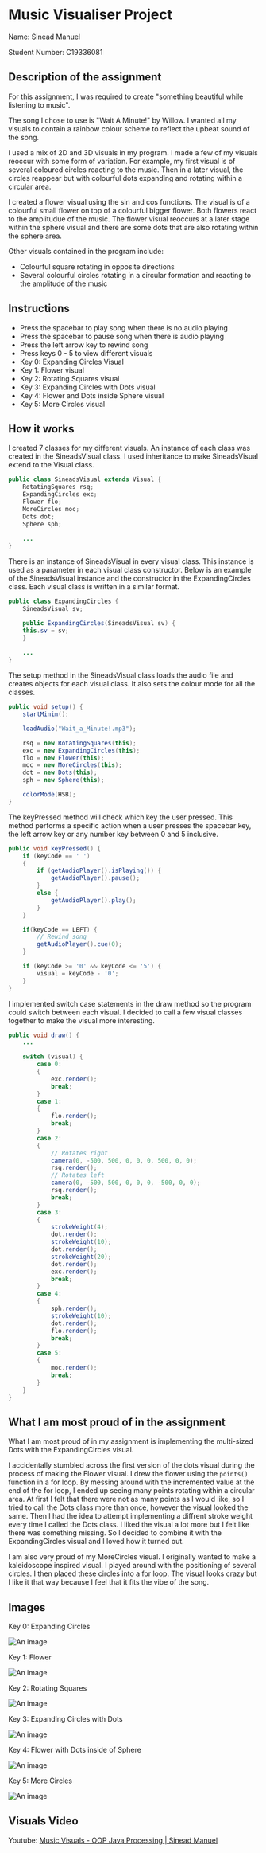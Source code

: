 # Music Visualiser Project

Name: Sinead Manuel

Student Number: C19336081

## Description of the assignment
For this assignment, I was required to create "something beautiful while listening to music".

The song I chose to use is "Wait A Minute!" by Willow. I wanted all my visuals to contain a rainbow colour scheme to reflect the upbeat sound of the song.

I used a mix of 2D and 3D visuals in my program. I made a few of my visuals reoccur with some form of variation. For example, my first visual is of several coloured circles reacting to the music. Then in a later visual, the circles reappear but with colourful dots expanding and rotating within a circular area.

I created a flower visual using the sin and cos functions. The visual is of a colourful small flower on top of a colourful bigger flower. Both flowers react to the amplitudue of the music. The flower visual reoccurs at a later stage within the sphere visual and there are some dots that are also rotating within the sphere area.

Other visuals contained in the program include:
- Colourful square rotating in opposite directions
- Several colourful circles rotating in a circular formation and reacting to the amplitude of the music

## Instructions
- Press the spacebar to play song when there is no audio playing
- Press the spacebar to pause song when there is audio playing
- Press the left arrow key to rewind song
- Press keys 0 - 5 to view different visuals
- Key 0: Expanding Circles Visual
- Key 1: Flower visual
- Key 2: Rotating Squares visual
- Key 3: Expanding Circles with Dots visual
- Key 4: Flower and Dots inside Sphere visual
- Key 5: More Circles visual

## How it works
I created 7 classes for my different visuals. An instance of each class was created in the SineadsVisual class. I used inheritance to make SineadsVisual extend to the Visual class.
```Java
public class SineadsVisual extends Visual {
    RotatingSquares rsq;
    ExpandingCircles exc;
    Flower flo;
    MoreCircles moc;
    Dots dot;
    Sphere sph;
	
    ...
}
```

There is an instance of SineadsVisual in every visual class. This instance is used as a parameter in each visual class constructor. Below is an example of the SineadsVisual instance and the constructor in the ExpandingCircles class. Each visual class is written in a similar format.
```Java
public class ExpandingCircles {
	SineadsVisual sv;

	public ExpandingCircles(SineadsVisual sv) {
	this.sv = sv;
	}
	
	...
}
```

The setup method in the SineadsVisual class loads the audio file and creates objects for each visual class. It also sets the colour mode for all the classes.
```Java
public void setup() {
	startMinim();

	loadAudio("Wait_a_Minute!.mp3");

	rsq = new RotatingSquares(this);
	exc = new ExpandingCircles(this);
	flo = new Flower(this);
	moc = new MoreCircles(this);
	dot = new Dots(this);
	sph = new Sphere(this);

	colorMode(HSB);
}
```

The keyPressed method will check which key the user pressed. This method performs a specific action when a user presses the spacebar key, the left arrow key or any number key between 0 and 5 inclusive.
```Java
public void keyPressed() {
	if (keyCode == ' ')
	{
		if (getAudioPlayer().isPlaying()) {
			getAudioPlayer().pause();
		}
		else {
			getAudioPlayer().play();
		}
	}

	if(keyCode == LEFT) {
		// Rewind song
		getAudioPlayer().cue(0);
	}

	if (keyCode >= '0' && keyCode <= '5') {
		visual = keyCode - '0';
	}
}
```

I implemented switch case statements in the draw method so the program could switch between each visual. I decided to call a few visual classes together to make the visual more interesting.
```Java
public void draw() {
	...

	switch (visual) {
		case 0:
		{
			exc.render();
			break;
		}
		case 1:
		{
			flo.render();
			break;
		}
		case 2:
		{
			// Rotates right
			camera(0, -500, 500, 0, 0, 0, 500, 0, 0);
			rsq.render();
			// Rotates left
			camera(0, -500, 500, 0, 0, 0, -500, 0, 0);
			rsq.render();
			break;
		}
		case 3:
		{                
			strokeWeight(4);
			dot.render();
			strokeWeight(10);
			dot.render();
			strokeWeight(20);
			dot.render();
			exc.render();
			break;
		}
		case 4:
		{
			sph.render();
			strokeWeight(10);
			dot.render();
			flo.render();
			break;
		}
		case 5:
		{                
			moc.render();
			break;
		}
	}
}
```

## What I am most proud of in the assignment
What I am most proud of in my assignment is implementing the multi-sized Dots with the ExpandingCircles visual.

I accidentally stumbled across the first version of the dots visual during the process of making the Flower visual. I drew the flower using the `points()` function in a for loop. By messing around with the incremented value at the end of the for loop, I ended up seeing many points rotating within a circular area. At first I felt that there were not as many points as I would like, so I tried to call the Dots class more than once, however the visual looked the same. Then I had the idea to attempt implementing a diffrent stroke weight every time I called the Dots class. I liked the visual a lot more but I felt like there was something missing. So I decided to combine it with the ExpandingCircles visual and I loved how it turned out.

I am also very proud of my MoreCircles visual. I originally wanted to make a kaleidoscope inspired visual. I played around with the positioning of several circles. I then placed these circles into a for loop. The visual looks crazy but I like it that way because I feel that it fits the vibe of the song.

## Images
Key 0: Expanding Circles

![An image](images/Expanding_Circles.jpg)

Key 1: Flower

![An image](images/Flower.jpg)

Key 2: Rotating Squares

![An image](images/Rotating_Squares.jpg)

Key 3: Expanding Circles with Dots

![An image](images/ExpandingCircles_Dots.jpg)

Key 4: Flower with Dots inside of Sphere

![An image](images/Flower_Sphere_Dots.jpg)

Key 5: More Circles

![An image](images/MoreCircles_Dots.jpg)

## Visuals Video

Youtube: [Music Visuals - OOP Java Processing | Sinead Manuel](https://www.youtube.com/watch?v=nj5XM3YQusE)
